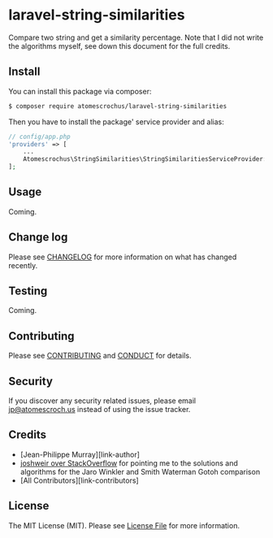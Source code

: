 # laravel-string-similarities

Compare two string and get a similarity percentage. Note that I did not write the algorithms myself, see down this document for the full credits.

## Install

You can install this package via composer:

``` bash
$ composer require atomescrochus/laravel-string-similarities
```

Then you have to install the package' service provider and alias:

```php
// config/app.php
'providers' => [
    ...
    Atomescrochus\StringSimilarities\StringSimilaritiesServiceProvider::class,
];
```

## Usage

Coming.

## Change log

Please see [CHANGELOG](CHANGELOG.md) for more information on what has changed recently.

## Testing

Coming.

## Contributing

Please see [CONTRIBUTING](CONTRIBUTING.md) and [CONDUCT](CONDUCT.md) for details.

## Security

If you discover any security related issues, please email jp@atomescroch.us instead of using the issue tracker.

## Credits

- [Jean-Philippe Murray][link-author]
- [joshweir over StackOverflow](http://stackoverflow.com/a/38236357/1001942) for pointing me to the solutions and algorithms for the Jaro Winkler and Smith Waterman Gotoh comparison
- [All Contributors][link-contributors]

## License

The MIT License (MIT). Please see [License File](LICENSE.md) for more information.

